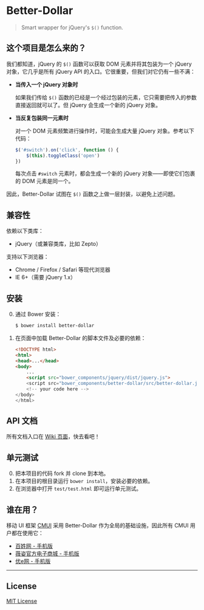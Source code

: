 # Better-Dollar

> Smart wrapper for jQuery's `$()` function.

## 这个项目是怎么来的？

我们都知道，jQuery 的 `$()` 函数可以获取 DOM 元素并将其包装为一个 jQuery 对象，它几乎是所有 jQuery API 的入口。它很重要，但我们对它仍有一些不满：

* **当传入一个 jQuery 对象时**

	如果我们传给 `$()` 函数的已经是一个经过包装的元素，它只需要把传入的参数直接返回就可以了。但 jQuery 会生成一个新的 jQuery 对象。

* **当反复包装同一元素时**

	对一个 DOM 元素频繁进行操作时，可能会生成大量 jQuery 对象。参考以下代码：

	```js
	$('#switch').on('click', function () {
		$(this).toggleClass('open')
	})
	```

	每次点击 `#switch` 元素时，都会生成一个新的 jQuery 对象——即使它们包裹的 DOM 元素是同一个。

因此，Better-Dollar 试图在 `$()` 函数之上做一层封装，以避免上述问题。

## 兼容性

依赖以下类库：

* jQuery（或兼容类库，比如 Zepto）

支持以下浏览器：

* Chrome / Firefox / Safari 等现代浏览器
* IE 6+（需要 jQuery 1.x）

## 安装

0. 通过 Bower 安装：
	```sh
	$ bower install better-dollar
	```

0. 在页面中加载 Better-Dollar 的脚本文件及必要的依赖：
	```html
	<!DOCTYPE html>
	<html>
	<head>...</head>
	<body>
		...
		<script src="bower_components/jquery/dist/jquery.js">
		<script src="bower_components/better-dollar/src/better-dollar.js">
		<!-- your code here -->
	</body>
	</html>
	```

## API 文档

所有文档入口在 [Wiki 页面](https://github.com/cssmagic/better-dollar/wiki)，快去看吧！

## 单元测试

0. 把本项目的代码 fork 并 clone 到本地。
0. 在本项目的根目录运行 `bower install`，安装必要的依赖。
0. 在浏览器中打开 `test/test.html` 即可运行单元测试。

## 谁在用？

移动 UI 框架 [CMUI](https://github.com/CMUI/CMUI) 采用 Better-Dollar 作为全局的基础设施，因此所有 CMUI 用户都在使用它：

* [百姓网 - 手机版](http://m.baixing.com/)
* [薇姿官方电子商城 - 手机版](http://m.vichy.com.cn/)
* [优e网 - 手机版](http://m.uemall.com/)

***

## License

[MIT License](http://www.opensource.org/licenses/mit-license.php)
